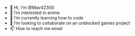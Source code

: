 - 👋 Hi, I’m @Mav42300
- 👀 I’m interested in anime
- 🌱 I’m currently learning how to code
- 💞️ I’m looking to collaborate on an unblocked games project
- 📫 How to reach me email

<!---
Mav42300/Mav42300 is a ✨ special ✨ repository because its `README.md` (this file) appears on your GitHub profile.
You can click the Preview link to take a look at your changes.
--->
